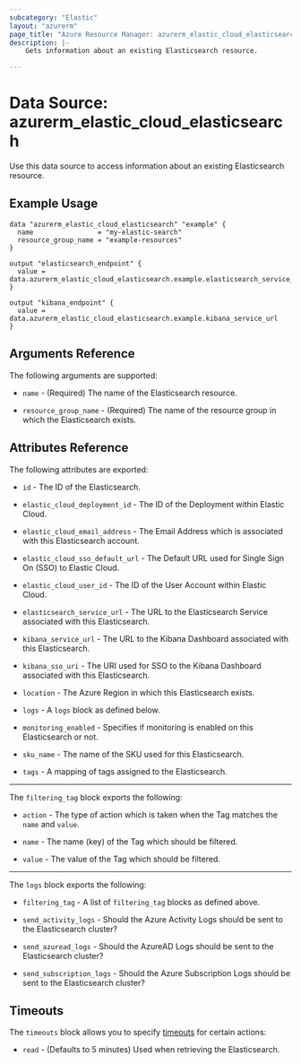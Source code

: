 ```yaml
---
subcategory: "Elastic"
layout: "azurerm"
page_title: "Azure Resource Manager: azurerm_elastic_cloud_elasticsearch"
description: |- 
    Gets information about an existing Elasticsearch resource.

---
```


# Data Source: azurerm_elastic_cloud_elasticsearch

Use this data source to access information about an existing Elasticsearch resource.

## Example Usage

```hcl
data "azurerm_elastic_cloud_elasticsearch" "example" {
  name                = "my-elastic-search"
  resource_group_name = "example-resources"
}

output "elasticsearch_endpoint" {
  value = data.azurerm_elastic_cloud_elasticsearch.example.elasticsearch_service_url
}

output "kibana_endpoint" {
  value = data.azurerm_elastic_cloud_elasticsearch.example.kibana_service_url
}
```

## Arguments Reference

The following arguments are supported:

* `name` - (Required) The name of the Elasticsearch resource.

* `resource_group_name` - (Required) The name of the resource group in which the Elasticsearch exists.

## Attributes Reference

The following attributes are exported:

* `id` - The ID of the Elasticsearch.

* `elastic_cloud_deployment_id` - The ID of the Deployment within Elastic Cloud.

* `elastic_cloud_email_address` - The Email Address which is associated with this Elasticsearch account.

* `elastic_cloud_sso_default_url` - The Default URL used for Single Sign On (SSO) to Elastic Cloud.

* `elastic_cloud_user_id` - The ID of the User Account within Elastic Cloud.

* `elasticsearch_service_url` - The URL to the Elasticsearch Service associated with this Elasticsearch.

* `kibana_service_url` - The URL to the Kibana Dashboard associated with this Elasticsearch.

* `kibana_sso_uri` - The URI used for SSO to the Kibana Dashboard associated with this Elasticsearch.

* `location` - The Azure Region in which this Elasticsearch exists.

* `logs` - A `logs` block as defined below.

* `monitoring_enabled` - Specifies if monitoring is enabled on this Elasticsearch or not.

* `sku_name` - The name of the SKU used for this Elasticsearch.

* `tags` - A mapping of tags assigned to the Elasticsearch.

---

The `filtering_tag` block exports the following:

* `action` - The type of action which is taken when the Tag matches the `name` and `value`.

* `name` - The name (key) of the Tag which should be filtered.

* `value` - The value of the Tag which should be filtered.

---

The `logs` block exports the following:

* `filtering_tag` - A list of `filtering_tag` blocks as defined above.

* `send_activity_logs` - Should the Azure Activity Logs should be sent to the Elasticsearch cluster?

* `send_azuread_logs` - Should the AzureAD Logs should be sent to the Elasticsearch cluster?

* `send_subscription_logs` - Should the Azure Subscription Logs should be sent to the Elasticsearch cluster?

## Timeouts

The `timeouts` block allows you to specify [timeouts](https://www.terraform.io/language/resources/syntax#operation-timeouts) for certain actions:

* `read` - (Defaults to 5 minutes) Used when retrieving the Elasticsearch.
